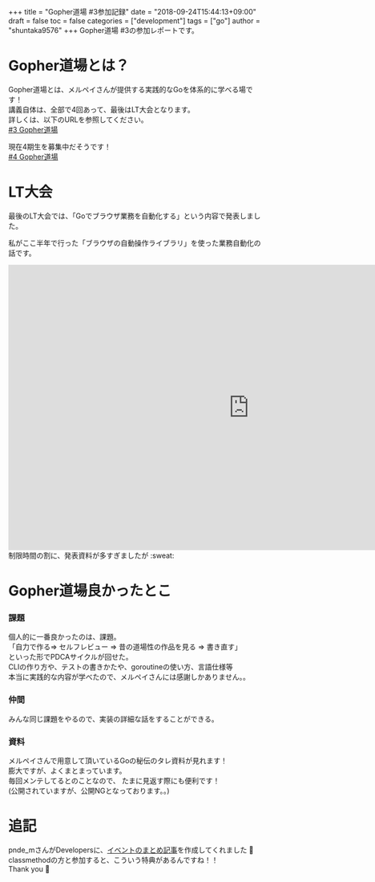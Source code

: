 +++
title = "Gopher道場 #3参加記録"
date = "2018-09-24T15:44:13+09:00"
draft = false
toc = false
categories = ["development"]
tags = ["go"]
author = "shuntaka9576"
+++
Gopher道場 #3の参加レポートです。  
<!--more-->

# Gopher道場とは？  
Gopher道場とは、メルペイさんが提供する実践的なGoを体系的に学べる場です！  
講義自体は、全部で4回あって、最後はLT大会となります。  
詳しくは、以下のURLを参照してください。  
[#3 Gopher道場](https://mercari.connpass.com/event/95886/)  

現在4期生を募集中だそうです！  
[#4 Gopher道場](https://mercari.connpass.com/event/102010/)  

# LT大会  
最後のLT大会では、「Goでブラウザ業務を自動化する」という内容で発表しました。  

私がここ半年で行った「ブラウザの自動操作ライブラリ」を使った業務自動化の話です。  
<iframe src="https://docs.google.com/presentation/d/e/2PACX-1vQGnCUUvfHY5lOUYUbn2Ma0lnzT5qb134pPk8kUU4jvrRUqyfGOVjGgGW9-0vIbQ8IT9cYO62Pn7fY6/embed?start=false&loop=false&delayms=10000" frameborder="0" width="960" height="569" allowfullscreen="true" mozallowfullscreen="true" webkitallowfullscreen="true"></iframe>  
制限時間の割に、発表資料が多すぎましたが :sweat:

# Gopher道場良かったとこ  
### 課題  
個人的に一番良かったのは、課題。  
「自力で作る=> セルフレビュー => 昔の道場性の作品を見る ⇒ 書き直す」  
といった形でPDCAサイクルが回せた。  
CLIの作り方や、テストの書きかたや、goroutineの使い方、言語仕様等  
本当に実践的な内容が学べたので、メルペイさんには感謝しかありません。。  
### 仲間  
みんな同じ課題をやるので、実装の詳細な話をすることができる。  
### 資料  
メルペイさんで用意して頂いているGoの秘伝のタレ資料が見れます！  
膨大ですが、よくまとまっています。  
毎回メンテしてるとのことなので、  たまに見返す際にも便利です！  
(公開されていますが、公開NGとなっております。。)

# 追記  
pnde_mさんがDevelopersに、[イベントのまとめ記事](https://dev.classmethod.jp/go/gopher-dojo/)を作成してくれました :tada:  
classmethodの方と参加すると、こういう特典があるんですね！！  
Thank you :bow:  

